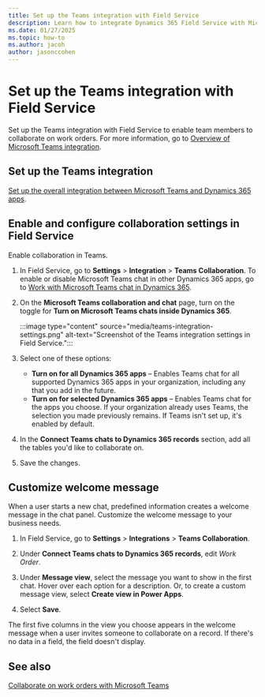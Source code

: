 ```yaml
---
title: Set up the Teams integration with Field Service
description: Learn how to integrate Dynamics 365 Field Service with Microsoft Teams.
ms.date: 01/27/2025
ms.topic: how-to
ms.author: jacoh
author: jasonccohen
---
```


# Set up the Teams integration with Field Service

Set up the Teams integration with Field Service to enable team members to collaborate on work orders. For more information, go to [Overview of Microsoft Teams integration](/dynamics365/teams-integration/teams-integration).

## Set up the Teams integration

[Set up the overall integration between Microsoft Teams and Dynamics 365 apps](/dynamics365/teams-integration/teams-install-app).

## Enable and configure collaboration settings in Field Service

Enable collaboration in Teams.

1. In Field Service, go to **Settings** > **Integration** > **Teams Collaboration**. To enable or disable Microsoft Teams chat in other Dynamics 365 apps, go to [Work with Microsoft Teams chat in Dynamics 365](/dynamics365/teams-integration/enable-teams-chat).

1. On the **Microsoft Teams collaboration and chat** page, turn on the toggle for **Turn on Microsoft Teams chats inside Dynamics 365**.

   :::image type="content" source="media/teams-integration-settings.png" alt-text="Screenshot of the Teams integration settings in Field Service.":::

1. Select one of these options:

   - **Turn on for all Dynamics 365 apps** – Enables Teams chat for all supported Dynamics 365 apps in your organization, including any that you add in the future.
   - **Turn on for selected Dynamics 365 apps** – Enables Teams chat for the apps you choose. If your organization already uses Teams, the selection you made previously remains. If Teams isn't set up, it's enabled by default.

1. In the **Connect Teams chats to Dynamics 365 records** section, add all the tables you'd like to collaborate on.

1. Save the changes.

## Customize welcome message

When a user starts a new chat, predefined information creates a welcome message in the chat panel. Customize the welcome message to your business needs.

1. In Field Service, go to **Settings** > **Integrations** > **Teams Collaboration**.

1. Under **Connect Teams chats to Dynamics 365 records**, edit *Work Order*.

1. Under **Message view**, select the message you want to show in the first chat. Hover over each option for a description. Or, to create a custom message view, select **Create view in Power Apps**.

1. Select **Save**.

The first five columns in the view you choose appears in the welcome message when a user invites someone to collaborate on a record. If there's no data in a field, the field doesn't display.

## See also

[Collaborate on work orders with Microsoft Teams](field-service-teams-collaboration)
